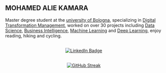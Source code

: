 

## MOHAMED ALIE KAMARA      
 

Master degree student at the [university of Bologna](https://www.unibo.it/en), specializing in [Digital Transformation Management](https://corsi.unibo.it/2cycle/DigitalTransformationManagement), worked on over 30 projects including [Data Science](https://github.com/Kmohamedalie/Seoul-Bike-Sharing-Demand_Regression), [Business Intelligence](https://kmohamedalie.github.io/Business-Intelligence-Tableau/), [Machine Learning](https://github.com/Kmohamedalie/Oxford-Parkinson-Diesease-Detection) and [Deep Learning](https://github.com/Kmohamedalie/ZalanDo_Fashion-mnist), enjoy reading, hiking and cycling.

<br>

<div id="badges" align="center">
  <a href="https://www.linkedin.com/in/mohamed-alie-kamara-8765941a4">
    <img src="https://img.shields.io/badge/LinkedIn-blue?style=for-the-badge&logo=linkedin&logoColor=white" alt="LinkedIn Badge"/>
  </a>
 

</div>

<br>

<div align="center">




 [![GitHub Streak](https://github-readme-streak-stats.herokuapp.com/?user=Kmohamedalie&theme=dark&date_format=[Y.]n.j)](https://git.io/streak-stats)

<!--[![Anurag's GitHub stats](https://github-readme-stats.vercel.app/api?username=Kmohamedalie&theme=dracula&bg_color=45,0F2027,203A43,2C5364)](https://github.com/anuraghazra/github-readme-stats)-->

<!-- # [![Top Langs](https://github-readme-stats.vercel.app/api/top-langs/?username=Kmohamedalie&hide=html,css,xslt,makefile&langs_count=30&theme=dracula&bg_color=135,0F2027,203A43,2C5364&layout=compact)](https://github.com/anuraghazra/github-readme-stats) -->



<br>

<!-- [![trophy](https://github-profile-trophy.vercel.app/?username=Kmohamedalie&theme=dracula&row=1)](https://github.com/ryo-ma/github-profile-trophy) -->

<!--

Here are some ideas to get you started:

-  🔭 I’m currently working on ...
-  🌱 I’m currently learning ...
-  👯 I’m looking to collaborate on ...
-  🤔 I’m looking for help with ...
-  💬 Ask me about ...
-  📫 How to reach me: ...
-  😄 Pronouns: ...
-  ⚡ Fun fact: .. 
-->
